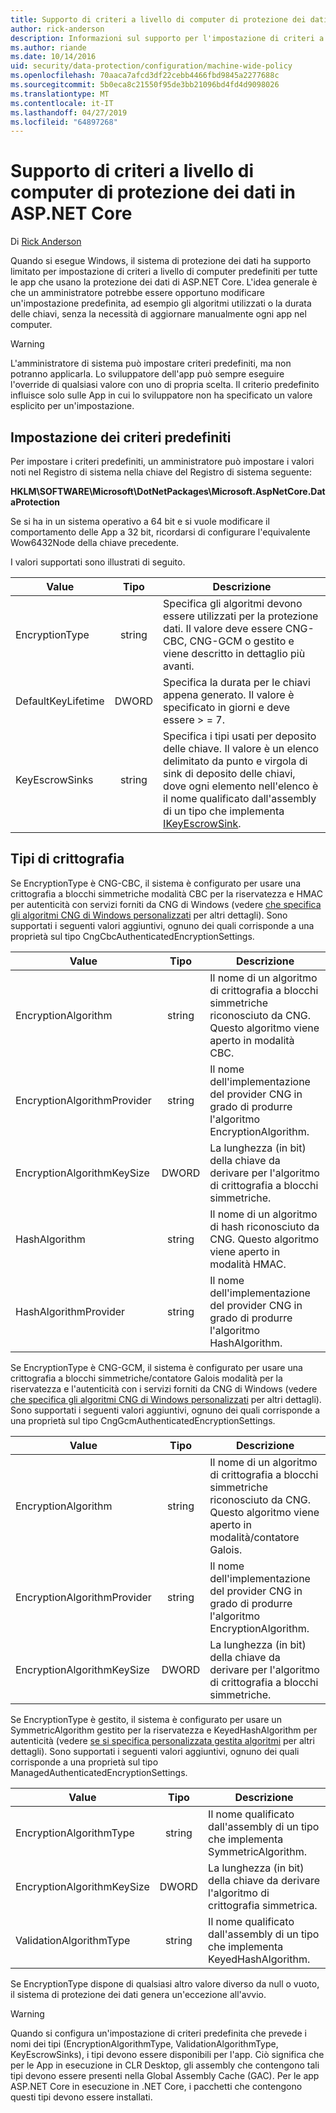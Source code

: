 ```yaml
---
title: Supporto di criteri a livello di computer di protezione dei dati in ASP.NET Core
author: rick-anderson
description: Informazioni sul supporto per l'impostazione di criteri a livello di computer predefiniti per tutte le app che usano la protezione dei dati di ASP.NET Core.
ms.author: riande
ms.date: 10/14/2016
uid: security/data-protection/configuration/machine-wide-policy
ms.openlocfilehash: 70aaca7afcd3df22cebb4466fbd9845a2277688c
ms.sourcegitcommit: 5b0eca8c21550f95de3bb21096bd4fd4d9098026
ms.translationtype: MT
ms.contentlocale: it-IT
ms.lasthandoff: 04/27/2019
ms.locfileid: "64897268"
---
```

# <a name="data-protection-machine-wide-policy-support-in-aspnet-core"></a>Supporto di criteri a livello di computer di protezione dei dati in ASP.NET Core

Di [Rick Anderson](https://twitter.com/RickAndMSFT)

Quando si esegue Windows, il sistema di protezione dei dati ha supporto limitato per impostazione di criteri a livello di computer predefiniti per tutte le app che usano la protezione dei dati di ASP.NET Core. L'idea generale è che un amministratore potrebbe essere opportuno modificare un'impostazione predefinita, ad esempio gli algoritmi utilizzati o la durata delle chiavi, senza la necessità di aggiornare manualmente ogni app nel computer.

> [!WARNING]
> L'amministratore di sistema può impostare criteri predefiniti, ma non potranno applicarla. Lo sviluppatore dell'app può sempre eseguire l'override di qualsiasi valore con uno di propria scelta. Il criterio predefinito influisce solo sulle App in cui lo sviluppatore non ha specificato un valore esplicito per un'impostazione.

## <a name="setting-default-policy"></a>Impostazione dei criteri predefiniti

Per impostare i criteri predefiniti, un amministratore può impostare i valori noti nel Registro di sistema nella chiave del Registro di sistema seguente:

**HKLM\SOFTWARE\Microsoft\DotNetPackages\Microsoft.AspNetCore.DataProtection**

Se si ha in un sistema operativo a 64 bit e si vuole modificare il comportamento delle App a 32 bit, ricordarsi di configurare l'equivalente Wow6432Node della chiave precedente.

I valori supportati sono illustrati di seguito.

| Value              | Tipo   | Descrizione |
| ------------------ | :----: | ----------- |
| EncryptionType     | string | Specifica gli algoritmi devono essere utilizzati per la protezione dati. Il valore deve essere CNG-CBC, CNG-GCM o gestito e viene descritto in dettaglio più avanti. |
| DefaultKeyLifetime | DWORD  | Specifica la durata per le chiavi appena generato. Il valore è specificato in giorni e deve essere > = 7. |
| KeyEscrowSinks     | string | Specifica i tipi usati per deposito delle chiave. Il valore è un elenco delimitato da punto e virgola di sink di deposito delle chiavi, dove ogni elemento nell'elenco è il nome qualificato dall'assembly di un tipo che implementa [IKeyEscrowSink](/dotnet/api/microsoft.aspnetcore.dataprotection.keymanagement.ikeyescrowsink). |

## <a name="encryption-types"></a>Tipi di crittografia

Se EncryptionType è CNG-CBC, il sistema è configurato per usare una crittografia a blocchi simmetriche modalità CBC per la riservatezza e HMAC per autenticità con servizi forniti da CNG di Windows (vedere [che specifica gli algoritmi CNG di Windows personalizzati](xref:security/data-protection/configuration/overview#specifying-custom-windows-cng-algorithms) per altri dettagli). Sono supportati i seguenti valori aggiuntivi, ognuno dei quali corrisponde a una proprietà sul tipo CngCbcAuthenticatedEncryptionSettings.

| Value                       | Tipo   | Descrizione |
| --------------------------- | :----: | ----------- |
| EncryptionAlgorithm         | string | Il nome di un algoritmo di crittografia a blocchi simmetriche riconosciuto da CNG. Questo algoritmo viene aperto in modalità CBC. |
| EncryptionAlgorithmProvider | string | Il nome dell'implementazione del provider CNG in grado di produrre l'algoritmo EncryptionAlgorithm. |
| EncryptionAlgorithmKeySize  | DWORD  | La lunghezza (in bit) della chiave da derivare per l'algoritmo di crittografia a blocchi simmetriche. |
| HashAlgorithm               | string | Il nome di un algoritmo di hash riconosciuto da CNG. Questo algoritmo viene aperto in modalità HMAC. |
| HashAlgorithmProvider       | string | Il nome dell'implementazione del provider CNG in grado di produrre l'algoritmo HashAlgorithm. |

Se EncryptionType è CNG-GCM, il sistema è configurato per usare una crittografia a blocchi simmetriche/contatore Galois modalità per la riservatezza e l'autenticità con i servizi forniti da CNG di Windows (vedere [che specifica gli algoritmi CNG di Windows personalizzati](xref:security/data-protection/configuration/overview#specifying-custom-windows-cng-algorithms) per altri dettagli). Sono supportati i seguenti valori aggiuntivi, ognuno dei quali corrisponde a una proprietà sul tipo CngGcmAuthenticatedEncryptionSettings.

| Value                       | Tipo   | Descrizione |
| --------------------------- | :----: | ----------- |
| EncryptionAlgorithm         | string | Il nome di un algoritmo di crittografia a blocchi simmetriche riconosciuto da CNG. Questo algoritmo viene aperto in modalità/contatore Galois. |
| EncryptionAlgorithmProvider | string | Il nome dell'implementazione del provider CNG in grado di produrre l'algoritmo EncryptionAlgorithm. |
| EncryptionAlgorithmKeySize  | DWORD  | La lunghezza (in bit) della chiave da derivare per l'algoritmo di crittografia a blocchi simmetriche. |

Se EncryptionType è gestito, il sistema è configurato per usare un SymmetricAlgorithm gestito per la riservatezza e KeyedHashAlgorithm per autenticità (vedere [se si specifica personalizzata gestita algoritmi](xref:security/data-protection/configuration/overview#specifying-custom-managed-algorithms) per altri dettagli). Sono supportati i seguenti valori aggiuntivi, ognuno dei quali corrisponde a una proprietà sul tipo ManagedAuthenticatedEncryptionSettings.

| Value                      | Tipo   | Descrizione |
| -------------------------- | :----: | ----------- |
| EncryptionAlgorithmType    | string | Il nome qualificato dall'assembly di un tipo che implementa SymmetricAlgorithm. |
| EncryptionAlgorithmKeySize | DWORD  | La lunghezza (in bit) della chiave da derivare l'algoritmo di crittografia simmetrica. |
| ValidationAlgorithmType    | string | Il nome qualificato dall'assembly di un tipo che implementa KeyedHashAlgorithm. |

Se EncryptionType dispone di qualsiasi altro valore diverso da null o vuoto, il sistema di protezione dei dati genera un'eccezione all'avvio.

> [!WARNING]
> Quando si configura un'impostazione di criteri predefinita che prevede i nomi dei tipi (EncryptionAlgorithmType, ValidationAlgorithmType, KeyEscrowSinks), i tipi devono essere disponibili per l'app. Ciò significa che per le App in esecuzione in CLR Desktop, gli assembly che contengono tali tipi devono essere presenti nella Global Assembly Cache (GAC). Per le app ASP.NET Core in esecuzione in .NET Core, i pacchetti che contengono questi tipi devono essere installati.
